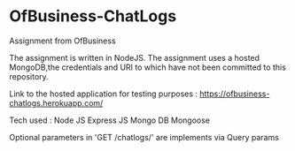 # OfBusiness-ChatLogs
Assignment from OfBusiness

The assignment is written in NodeJS.
The assignment uses a hosted MongoDB,the credentials and URI to which have not been committed to this repository.

Link to the hosted application for testing purposes : https://ofbusiness-chatlogs.herokuapp.com/


Tech used :
Node JS
Express JS
Mongo DB
Mongoose

Optional parameters in 'GET /chatlogs/<user>' are implements via Query params
